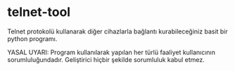 # telnet-tool
Telnet protokolü kullanarak diğer cihazlarla bağlantı kurabileceğiniz basit bir python programı.

YASAL UYARI: Program kullanılarak yapılan her türlü faaliyet kullanıcının sorumluluğundadır. Geliştirici hiçbir şekilde sorumluluk kabul etmez.
